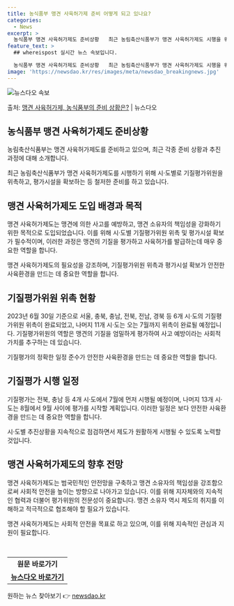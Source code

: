 ```yaml
---
title: 농식품부 맹견 사육허가제 준비 어떻게 되고 있나요?
categories:
  - News
excerpt: >
  농식품부 맹견 사육허가제도 준비상황   최근 농림축산식품부가 맹견 사육허가제도 시행을 위해 시·도별로 기질평…
feature_text: >
  ## whereispost 실시간 뉴스 속보입니다.

  농식품부 맹견 사육허가제도 준비상황   최근 농림축산식품부가 맹견 사육허가제도 시행을 위해 시·도별로 기질평…
image: 'https://newsdao.kr/res/images/meta/newsdao_breakingnews.jpg'
---
```


![뉴스다오 속보](https://newsdao.kr/res/images/meta/newsdao_breakingnews.jpg)

<p>출처: <a href="https://newsdao.kr/4630" rel="dofollow">맹견 사육허가제, 농식품부의 준비 상황은?</a> | 뉴스다오</p>

<h2 data-ke-size="size26">농식품부 맹견 사육허가제도 준비상황</h2>
농림축산식품부는 맹견 사육허가제도를 준비하고 있으며, 최근 각종 준비 상황과 추진 과정에 대해 소개합니다.

<p data-ke-size="size16">최근 농림축산식품부가 맹견 사육허가제도를 시행하기 위해 시·도별로 기질평가위원을 위촉하고, 평가시설을 확보하는 등 철저한 준비를 하고 있습니다.</p>

<h2 data-ke-size="size24">맹견 사육허가제도 도입 배경과 목적</h2>
맹견 사육허가제도는 맹견에 의한 사고를 예방하고, 맹견 소유자의 책임성을 강화하기 위한 목적으로 도입되었습니다. 이를 위해 시·도별 기질평가위원 위촉 및 평가시설 확보가 필수적이며, 이러한 과정은 맹견의 기질을 평가하고 사육허가를 발급하는데 매우 중요한 역할을 합니다.

<p data-ke-size="size16">맹견 사육허가제도의 필요성을 강조하며, 기질평가위원 위촉과 평가시설 확보가 안전한 사육환경을 만드는 데 중요한 역할을 합니다.</p>

<h2 data-ke-size="size24">기질평가위원 위촉 현황</h2>
2023년 6월 30일 기준으로 서울, 충북, 충남, 전북, 전남, 경북 등 6개 시·도의 기질평가위원 위촉이 완료되었고, 나머지 11개 시·도는 오는 7월까지 위촉이 완료될 예정입니다. 기질평가위원의 역할은 맹견의 기질을 엄밀하게 평가하여 사고 예방이라는 사회적 가치를 추구하는 데 있습니다.

<p data-ke-size="size16">기질평가의 정확한 일정 준수가 안전한 사육환경을 만드는 데 중요한 역할을 합니다.</p>

<h2 data-ke-size="size24">기질평가 시행 일정</h2>
기질평가는 전북, 충남 등 4개 시·도에서 7월에 먼저 시행될 예정이며, 나머지 13개 시·도는 8월에서 9월 사이에 평가를 시작할 계획입니다. 이러한 일정은 보다 안전한 사육환경을 만드는 데 중요한 역할을 합니다.

<p data-ke-size="size16">시·도별 추진상황을 지속적으로 점검하면서 제도가 원활하게 시행될 수 있도록 노력할 것입니다.</p>

<h2 data-ke-size="size24">맹견 사육허가제도의 향후 전망</h2>
맹견 사육허가제도는 범국민적인 안전망을 구축하고 맹견 소유자의 책임성을 강조함으로써 사회적 안전을 높이는 방향으로 나아가고 있습니다. 이를 위해 지자체와의 지속적인 협력과 더불어 평가위원의 전문성이 중요합니다. 맹견 소유자 역시 제도의 취지를 이해하고 적극적으로 협조해야 할 필요가 있습니다.

<p data-ke-size="size16">맹견 사육허가제도는 사회적 안전을 목표로 하고 있으며, 이를 위해 지속적인 관심과 지원이 필요합니다.</p>

<p data-ke-size="size16">&nbsp;</p>

<table>
<tbody>
<tr>
<td style="text-align: center; height: 17px;"><b>원문 바로가기</b></td>
</tr>
<tr>
<td style="text-align: center; height: 17px;"><b><a href="https://newsdao.kr/4630">뉴스다오 바로가기</a></b></td>
</tr>
</tbody>
</table> 

원하는 뉴스 찾아보기 👉 <a href="https://newsdao.kr" rel="dofollow">newsdao.kr</a>


